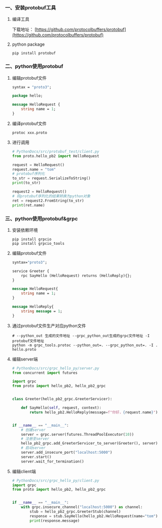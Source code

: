 ### 一、安装protobuf工具

1. 编译工具

    下载地址： [https://github.com/protocolbuffers/protobuf](https://github.com/protocolbuffers/protobuf)

2. python package

    `pip install protobuf`

### 二、python使用protobuf

1. 编辑protobuf文件

    ```proto
    syntax = "proto3";

    package hello;

    message HelloRequest {
        string name = 1;
    }
    ```

2. 编译protobuf文件

    ```shell
    protoc xxx.proto
    ```

3. 进行调用

    ```python
    # PythonDocs/src/protobuf_test/client.py
    from proto.hello_pb2 import HelloRequest

    request = HelloRequest()
    request.name = "tom"
    # protobuf序列化
    to_str = request.SerializeToString()
    print(to_str)

    request2 = HelloRequest()
    # 将protobuf序列化的结果转换为python对象
    ret = request2.FromString(to_str)
    print(ret.name)
    ```



### 三、python使用protobuf&grpc

1. 安装依赖环境

    ```shell
    pip install grpcio
    pip install grpcio_tools
    ```

2. 编辑protobuf文件

    ```protobuf
    syntax="proto3";

    service Greeter {
        rpc SayHello (HelloRequest) returns (HelloReply){};
    }

    message HelloRequest{
        string name = 1;
    }

    message HelloReply{
        string message = 1;
    }
    ```

3. 通过protobuf文件生产对应python文件

    ```shell
    # --python_out 生成的文件地址 --grpc_python_out生成的grpc文件地址 -I protobuf文件地址
    python -m grpc_tools.protoc --python_out=. --grpc_python_out=. -I . hello.proto
    ```

4. 编辑server端

    ```python
    # PythonDocs/src/grpc_hello_py/server.py
    from concurrent import futures

    import grpc
    from proto import hello_pb2, hello_pb2_grpc


    class Greeter(hello_pb2_grpc.GreeterServicer):

        def SayHello(self, request, context):
            return hello_pb2.HelloReply(message=f"你好，{request.name}")


    if __name__ == "__main__":
        # 创建server
        server = grpc.server(futures.ThreadPoolExecutor(10))
        # 注册至server
        hello_pb2_grpc.add_GreeterServicer_to_server(Greeter(), server)
        # 启动server
        server.add_insecure_port("localhost:5000")
        server.start()
        server.wait_for_termination()
    ```

5. 编辑client端

    ```python
    # PythonDocs/src/grpc_hello_py/client.py
    import grpc
    from proto import hello_pb2, hello_pb2_grpc


    if __name__ == "__main__":
        with grpc.insecure_channel("localhost:5000") as channel:
            stub = hello_pb2_grpc.GreeterStub(channel)
            response = stub.SayHello(hello_pb2.HelloRequest(name="tom"))
            print(response.message)
    ```